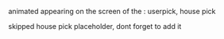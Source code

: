 animated appearing on the screen of the : userpick, house pick

skipped house pick placeholder, dont forget to add it